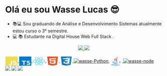 # Olá eu sou Wasse Lucas 😎
- 📚💻 Sou graduando de Análise e Desenvolvimento Sistemas atualmente estou curso o 3° semestre.
- 💻 📚 Estudante na Digital House Web Full Stack .

<div align="center">
  <a href="https://github.com/WasseLucas">
  <img height="180em" src="https://github-readme-stats.vercel.app/api?username=WasseLucas&show_icons=true&theme=radical&include_all_commits=true&count_private=true"/>
  <img height="180em" src="https://github-readme-stats.vercel.app/api/top-langs/?username=WasseLucas&layout=compact&langs_count=7&theme=radical"/>
</div>
  
<div style="display: inline_block"><br>
  <img align="center" alt="wasse-Js" height="30" width="40" src="https://raw.githubusercontent.com/devicons/devicon/master/icons/javascript/javascript-plain.svg">
  <img align="center" alt="wasse-Ts" height="30" width="40" src="https://raw.githubusercontent.com/devicons/devicon/master/icons/typescript/typescript-plain.svg">
  <img align="center" alt="wasse-React" height="30" width="40" src="https://raw.githubusercontent.com/devicons/devicon/master/icons/react/react-original.svg">
  <img align="center" alt="wasse-HTML" height="30" width="40" src="https://raw.githubusercontent.com/devicons/devicon/master/icons/html5/html5-original.svg">
  <img align="center" alt="wasse-CSS" height="30" width="40" src="https://raw.githubusercontent.com/devicons/devicon/master/icons/css3/css3-original.svg">
  <img align="center" alt="wasse-Python" height="30" width="40" src="https://cdn.jsdelivr.net/gh/devicons/devicon/icons/docker/docker-original-wordmark.svg">
  <img align="center" alt="wasse-java" height="30" width="40" src="https://raw.githubusercontent.com/devicons/devicon/master/icons/java/java-original.svg">
  <img align="center" alt="wasse-node" height="90" width="80" src="https://cdn.jsdelivr.net/gh/devicons/devicon/icons/nodejs/nodejs-original-wordmark.svg">
</div>
  
<div>
  <a href="https://www.linkedin.com/in/wasse-lucas/" target="_blank"><img src="https://img.shields.io/badge/-LinkedIn-%230077B5?style=for-the-badge&logo=linkedin&logoColor=white" target="_blank"></a>
  <a href="https://www.instagram.com/wasselucas/" target="_blank"><img src="https://img.shields.io/badge/-Instagram-%23E4405F?style=for-the-badge&logo=instagram&logoColor=white" target="_blank"></a>
  <a href = "mailto:wasselucas.dev@gmail.com"><img src="https://img.shields.io/badge/-Gmail-%23333?style=for-the-badge&logo=gmail&logoColor=white" target="_blank"></a>
</div>
